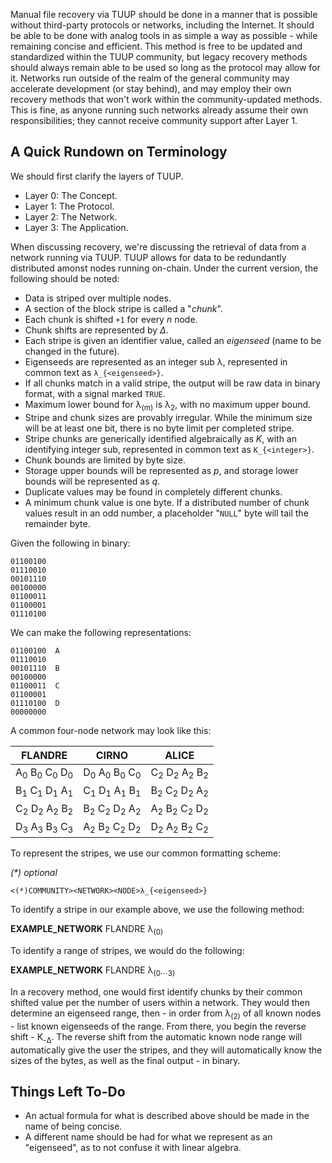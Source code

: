 Manual file recovery via TUUP should be done in a manner that is possible without third-party protocols or networks, including the Internet. It should be able to be done with analog tools in as simple a way as possible - while
remaining concise and efficient. This method is free to be updated and standardized within the TUUP community, but legacy recovery methods should always remain able to be used so long as the protocol may allow for it. Networks 
run outside of the realm of the general community may accelerate development (or stay behind), and may employ their own recovery methods that won't work within the community-updated methods. This is fine, as anyone running
such networks already assume their own responsibilities; they cannot receive community support after Layer 1.

## A Quick Rundown on Terminology

We should first clarify the layers of TUUP.

- Layer 0: The Concept.
- Layer 1: The Protocol.
- Layer 2: The Network.
- Layer 3: The Application.

When discussing recovery, we're discussing the retrieval of data from a network running via TUUP. TUUP allows for data to be redundantly distributed amonst nodes running on-chain. Under the current version, the following should be noted:

- Data is striped over multiple nodes.
- A section of the block stripe is called a "_chunk_".
- Each chunk is shifted `+1` for every _n_ node.
- Chunk shifts are represented by _Δ_.
- Each stripe is given an identifier value, called an _eigenseed_ (name to be changed in the future).
- Eigenseeds are represented as an integer sub λ, represented in common text as `λ_{<eigenseed>}`.
- If all chunks match in a valid stripe, the output will be raw data in binary format, with a signal marked `TRUE`.
- Maximum lower bound for λ<sub>(m)</sub> is λ<sub>2</sub>, with no maximum upper bound.
- Stripe and chunk sizes are provably irregular. While the minimum size will be at least one bit, there is no byte limit per completed stripe.
- Stripe chunks are generically identified algebraically as _K_, with an identifying integer sub, represented in common text as `K_{<integer>}`.
- Chunk bounds are limited by byte size.
- Storage upper bounds will be represented as _p_, and storage lower bounds will be represented as _q_.
- Duplicate values may be found in completely different chunks.
- A minimum chunk value is one byte. If a distributed number of chunk values result in an odd number, a placeholder "`NULL`" byte will tail the remainder byte.

Given the following in binary:
```
01100100
01110010
00101110
00100000
01100011
01100001
01110100
```
We can make the following representations:
```
01100100  A
01110010
00101110  B
00100000
01100011  C
01100001
01110100  D
00000000
```
A common four-node network may look like this:

| FLANDRE | CIRNO | ALICE |
| ------- | ----- | ----- |
| A<sub>0</sub> B<sub>0</sub> C<sub>0</sub> D<sub>0</sub> | D<sub>0</sub> A<sub>0</sub> B<sub>0</sub> C<sub>0</sub> | C<sub>2</sub> D<sub>2</sub> A<sub>2</sub> B<sub>2</sub> | 
| B<sub>1</sub> C<sub>1</sub> D<sub>1</sub> A<sub>1</sub> | C<sub>1</sub> D<sub>1</sub> A<sub>1</sub> B<sub>1</sub> | B<sub>2</sub> C<sub>2</sub> D<sub>2</sub> A<sub>2</sub> |
| C<sub>2</sub> D<sub>2</sub> A<sub>2</sub> B<sub>2</sub> | B<sub>2</sub> C<sub>2</sub> D<sub>2</sub> A<sub>2</sub> | A<sub>2</sub> B<sub>2</sub> C<sub>2</sub> D<sub>2</sub> |
| D<sub>3</sub> A<sub>3</sub> B<sub>3</sub> C<sub>3</sub> | A<sub>2</sub> B<sub>2</sub> C<sub>2</sub> D<sub>2</sub> | D<sub>2</sub> A<sub>2</sub> B<sub>2</sub> C<sub>2</sub> |

To represent the stripes, we use our common formatting scheme:

_(*) optional_

`<(*)COMMUNITY><NETWORK><NODE>λ_{<eigenseed>}`

To identify a stripe in our example above, we use the following method:

**EXAMPLE_NETWORK** FLANDRE λ<sub>(0)</sub>

To identify a range of stripes, we would do the following:

**EXAMPLE_NETWORK** FLANDRE λ<sub>(0⋯3)</sub>

In a recovery method, one would first identify chunks by their common shifted value per the number of users within a network. They would then determine an eigenseed range, then - in order from λ<sub>(2)</sub> of all known nodes - list
known eigenseeds of the range. From there, you begin the reverse shift - K<sub>-Δ</sub>. The reverse shift from the automatic known node range will automatically give the user the stripes, and they will automatically know the sizes of
the bytes, as well as the final output - in binary.

## Things Left To-Do

- An actual formula for what is described above should be made in the name of being concise.
- A different name should be had for what we represent as an "eigenseed", as to not confuse it with linear algebra.
